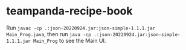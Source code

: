 # teampanda-recipe-book

Run `javac -cp .:json-20220924.jar:json-simple-1.1.1.jar Main_Prog.java`, then run `java -cp .:json-20220924.jar:json-simple-1.1.1.jar Main_Prog` to see the Main UI.